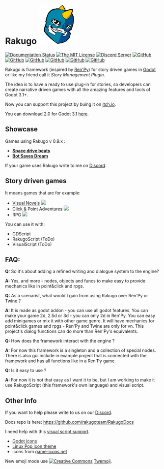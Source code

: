 # Rakugo ![Logo](graphics/window_icon.png)
[![Documentation Status](https://readthedocs.org/projects/rakugo/badge/?version=latest)](https://rakugo.readthedocs.io/en/latest/?badge=latest)
[![The MIT License](https://img.shields.io/badge/license-MIT-orange.svg?style=flat-square)](LICENSE)
[![Discord Server](https://img.shields.io/discord/484604562183815169.svg?style=flat-square)](https://discord.gg/K9gvjdg)
[![GitHub](https://img.shields.io/github/contributors/rakugoteam/Rakugo.svg?style=flat-square)](https://github.com/rakugoteam/Rakugo)
[![GitHub](https://img.shields.io/github/stars/rakugoteam/Rakugo.svg?style=flat-square)](https://github.com/rakugoteam/Rakugo)
[![GitHub](https://img.shields.io/github/forks/rakugoteam/Rakugo.svg?style=flat-square)](https://github.com/rakugoteam/Rakugo/network)
[![GitHub](https://img.shields.io/github/watchers/badges/shields.svg?label=Watch&style=flat-square)](https://github.com/rakugoteam/Rakugo)
[![GitHub](https://img.shields.io/github/issues/rakugoteam/Rakugo.svg?style=flat-square)](https://github.com/rakugoteam/Rakugo/issues)
[![GitHub](https://img.shields.io/github/issues-closed/rakugoteam/Rakugo.svg?style=flat-square)](https://github.com/rakugoteam/Rakugo/issues)

Rakugo is framework (inspired by [Ren'Py](https://www.renpy.org)) for story driven games in [Godot](https://godotengine.org)
or like my friend call it *Story Management Plugin*.

The idea is to have a ready to use plug-in for stories, so developers can create narrative driven games with all the amazing features and tools of Godot 3.1+.

Now you can support this project by buing it on [itch.io](https://jebedaia.itch.io/rakugo).

You can download 2.0 for Godot 3.1 [here](https://github.com/rakugoteam/Rakugo/releases).

## Showcase

Games using Rakugo v 0.9.x :
- [**Space drive beats**](https://plopsis.itch.io/space-drive-beats)
- [**Bot Saves Dream**](https://plopsis.itch.io/curator-bot)

If your game uses Rakugo write to me on [Discord](https://discord.gg/K9gvjdg).

## Story driven games

It means games that are for example:

- [Visual Novels](https://github.com/rakugoteam/Rakugo/tree/the-question) ![](https://img.shields.io/badge/VN-100%25-brightgreen.svg?style=flat-square)
- Click & Point Adventures ![](https://img.shields.io/badge/Adv-25%25-yellowgreen.svg?style=flat-square)
- RPG ![](https://img.shields.io/badge/RPG-40%25-green.svg?style=flat-square)

You can use it with:
- GDScript
- RakugoScript (ToDo)
- VisualScript (ToDo)

## FAQ:

**Q:** So it's about adding a refined writing and dialogue system to the engine? </p>
**A:** Yes, and more - nodes, objects and funcs to make easy to provide mechanics like in point&click and rpgs.

**Q:** As a scenarist, what would I gain from using Rakugo over Ren'Py or Twine ? </p>
**A:** It is made as godot addon - you can use all godot features.
You can make your game 2d, 2.5d or 3d - you can only 2d in Ren'Py.
You can easy add minigames or mix it with other game genre.
It will have mechanics for point&click games and rpgs - Ren'Py and Twine are only for vn.
This project's dialog functions can do more than Ren'Py's equivalents.

**Q:** How does the framework interact with the engine ? </p>
**A:** For now this framework is a singleton and a collection of special nodes. There is also gui include in example project that is connected with the framework and has all functions like in a Ren'Py game.

**Q:** Is it easy to use ?</p>
**A:** For now it is not that easy as I want it to be, but I am working to make it use RakugoScript (this framework's own language) and visual script.


## Other Info

If you want to help please write to us on our [Discord](https://discord.gg/K9gvjdg).

Docs repo is here: https://github.com/rakugoteam/RakugoDocs

I need help with this [visual script support](https://github.com/rakugoteam/Rakugo/issues/26).

- [Godot icons](https://github.com/godotengine/godot-design/tree/master/engine/icons/optimized)
- [Linux Pop icon theme](https://github.com/pop-os/icon-theme)
- icons from [game-icons.net](https://game-icons.net)

New emoji mode use [![Creative Commons](https://img.shields.io/badge/license-CC0%201.0-orange.svg?style=flat-square)](http://creativecommons.org/publicdomain/zero/1.0/) [Twemoji](https://twemoji.twitter.com/).
